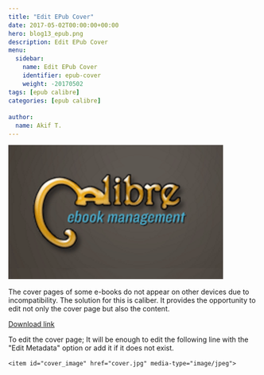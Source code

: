 ```yaml
---
title: "Edit EPub Cover"
date: 2017-05-02T00:00:00+00:00
hero: blog13_epub.png
description: Edit EPub Cover
menu:
  sidebar:
    name: Edit EPub Cover
    identifier: epub-cover
    weight: -20170502
tags: [epub calibre]
categories: [epub calibre]

author:
  name: Akif T.
---
```


![epub](blog13_epub.png "epub")<br>

The cover pages of some e-books do not appear on other devices due to incompatibility. The solution for this is caliber. It provides the opportunity to edit not only the cover page but also the content. <br>

[Download link](http://calibre-ebook.com/download "Link")

To edit the cover page;
It will be enough to edit the following line with the "Edit Metadata" option or add it if it does not exist.

```
<item id="cover_image" href="cover.jpg" media-type="image/jpeg">
```
